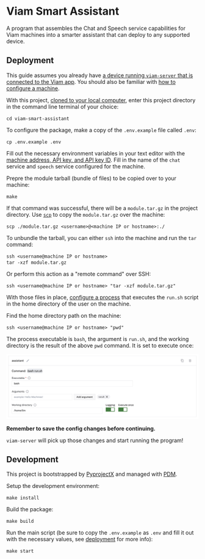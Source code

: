 # Viam Smart Assistant

A program that assembles the Chat and Speech service capabilities for Viam machines into a smarter assistant that can deploy to any supported device.

## Deployment

This guide assumes you already have [a device running `viam-server` that is connected to the Viam app](https://docs.viam.com/get-started/installation/). You should also be familiar with [how to configure a machine](https://docs.viam.com/build/configure/#the-config-tab).

With this project, [cloned to your local computer](https://docs.github.com/en/repositories/creating-and-managing-repositories/cloning-a-repository), enter this project directory in the command line terminal of your choice:

```console
cd viam-smart-assistant
```

To configure the package, make a copy of the `.env.example` file called `.env`:

```
cp .env.example .env
```
Fill out the necessary environment variables in your text editor with the [machine address, API key, and API key ID](https://docs.viam.com/build/program/apis/robot/#establish-a-connection). Fill in the name of the `chat` service and `speech` service configured for the machine.

Prepre the module tarball (bundle of files) to be copied over to your machine:

```
make
```

If that command was successful, there will be a `module.tar.gz` in the project directory. Use [`scp`](https://www.freecodecamp.org/news/scp-linux-command-example-how-to-ssh-file-transfer-from-remote-to-local/) to copy the `module.tar.gz` over the machine:

```console
scp ./module.tar.gz <username>@<machine IP or hostname>:./
```

To unbundle the tarball, you can either `ssh` into the machine and run the `tar` command:

```console
ssh <username@machine IP or hostname>
tar -xzf module.tar.gz
```

Or perform this action as a "remote command" over SSH:

```console
ssh <username@machine IP or hostname> "tar -xzf module.tar.gz"
```

With those files in place, [configure a process](https://docs.viam.com/build/configure/#processes) that executes the `run.sh` script in the home directory of the user on the machine.

Find the home directory path on the machine:

```console
ssh <username@machine IP or hostname> "pwd"
```

The process executable is `bash`, the argument is `run.sh`, and the working directory is the result of the above `pwd` command. It is set to execute once:

![process configuration for assistant program in Viam web app](./docs/process.png)

**Remember to save the config changes before continuing.**

`viam-server` will pick up those changes and start running the program!

## Development

This project is bootstrapped by [PyprojectX](https://pyprojectx.github.io/) and managed with [PDM](https://pdm-project.org/latest/).

Setup the development environment:

```console
make install
```

Build the package:

```console
make build
```

Run the main script (be sure to copy the `.env.example` as `.env` and fill it out with the necessary values, see [deployment](#deployment) for more info):

```console
make start
```

